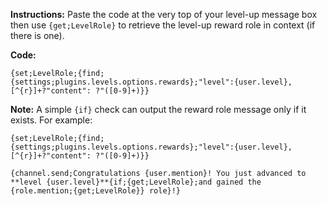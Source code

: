 **Instructions:** Paste the code at the very top of your level-up message box then use `{get;LevelRole}` to retrieve the level-up reward role in context (if there is one).

**Code:** 
```
{set;LevelRole;{find;{settings;plugins.levels.options.rewards};"level":{user.level},[^{r}]+?"content": ?"([0-9]+)}}
```

**Note:** A simple `{if}` check can output the reward role message only if it exists. For example:
```
{set;LevelRole;{find;{settings;plugins.levels.options.rewards};"level":{user.level},[^{r}]+?"content": ?"([0-9]+)}}

{channel.send;Congratulations {user.mention}! You just advanced to **level {user.level}**{if;{get;LevelRole};and gained the {role.mention;{get;LevelRole}} role}!}
```